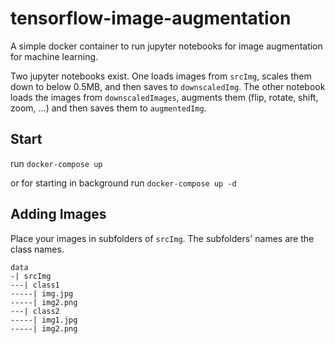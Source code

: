 # tensorflow-image-augmentation
A simple docker container to run jupyter notebooks for image augmentation for machine learning.

Two jupyter notebooks exist. One loads images from `srcImg`, scales them down to below 0.5MB, and then saves to `downscaledImg`.
The other notebook loads the images from `downscaledImages`, augments them (flip, rotate, shift, zoom, ...) and then saves them to `augmentedImg`.

## Start
run `docker-compose up`

or for starting in background 
run `docker-compose up -d`

## Adding Images

Place your images in subfolders of `srcImg`. The subfolders' names are the class names.

```
data
-| srcImg
---| class1
-----| img.jpg
-----| img2.png
---| class2
-----| img1.jpg
-----| img2.png
```
